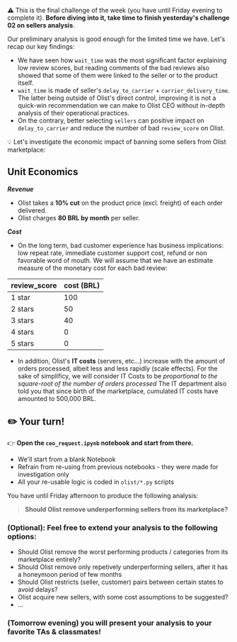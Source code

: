 ⚠️ This is the final challenge of the week (you have until Friday evening to complete it).
**Before diving into it, take time to finish yesterday's challenge 02 on sellers analysis**.


Our preliminary analysis is good enough for the limited time we have. Let's recap our key findings:
- We have seen how `wait_time` was the most significant factor explaining low review scores, but reading comments of the bad reviews also showed that some of them were linked to the seller or to the product itself.
- `wait_time` is made of seller's `delay_to_carrier` + `carrier_delivery_time`. The latter being outside of Olist's direct control, improving it is not a quick-win recommendation we can make to Olist CEO without in-depth analysis of their operational practices.
- On the contrary, better selecting `sellers` can positive impact on `delay_to_carrier` and reduce the number of bad `review_score` on Olist.

💡 Let's investigate the economic impact of banning some sellers from Olist marketplace:

## Unit Economics

***Revenue***

- Olist takes a **10% cut** on the product price (excl. freight) of each order delivered.
- Olist charges **80 BRL by month** per seller.

***Cost***

- On the long term, bad customer experience has business implications: low repeat rate, immediate customer support cost, refund or non favorable word of mouth. We will assume that we have an estimate measure of the monetary cost for each bad review:

review_score|cost (BRL)
---|---
1 star|100
2 stars|50
3 stars|40
4 stars|0
5 stars|0

- In addition, Olist's **IT costs** (servers, etc...) increase with the amount of orders processed, albeit less and less rapidly (scale effects).
For the sake of simplificy, we will consider IT Costs to be _proportional to the square-root of the number of orders processed_
The IT department also told you that since birth of the marketplace, cumulated IT costs have amounted to 500,000 BRL.

## ✏️ Your turn!

👉 **Open the `ceo_request.ipynb` notebook and start from there.**

- We'll start from a blank Notebook
- Refrain from re-using from previous notebooks - they were made for investigation only
- All your re-usable logic is coded in `olist/*.py` scripts

You have until Friday afternoon to produce the following analysis:

> **Should Olist remove underperforming sellers from its marketplace?**

### (Optional): Feel free to extend your analysis to the following options:

- Should Olist remove the worst performing products / categories from its marketplace entirely?
- Should Olist remove only repetively underperforming sellers, after it has a honeymoon period of few months
- Should Olist restricts (seller, customer) pairs between certain states to avoid delays?
- Olist acquire new sellers, with some cost assumptions to be suggested?
- ...

### (Tomorrow evening) you will present your analysis to your favorite TAs & classmates!
